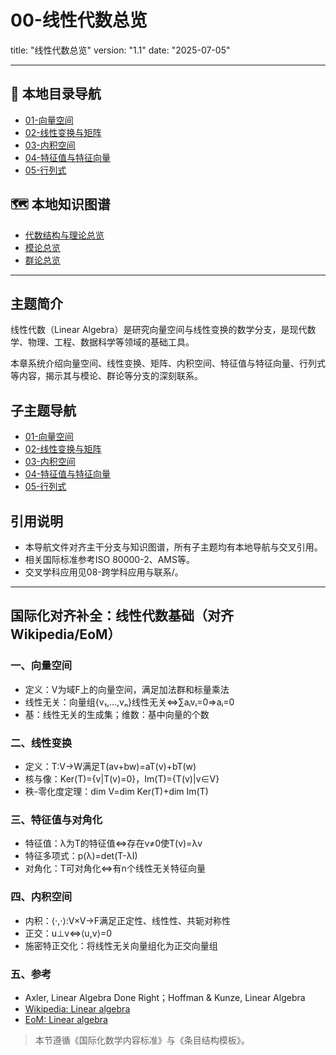 # 00-线性代数总览

title: "线性代数总览"
version: "1.1"
date: "2025-07-05"

---

## 📁 本地目录导航

- [01-向量空间](./01-向量空间.md)
- [02-线性变换与矩阵](./02-线性变换与矩阵.md)
- [03-内积空间](./03-内积空间.md)
- [04-特征值与特征向量](./04-特征值与特征向量.md)
- [05-行列式](./05-行列式.md)

## 🗺️ 本地知识图谱

- [代数结构与理论总览](../00-代数结构与理论总览.md)
- [模论总览](../05-模论/00-模论总览.md)
- [群论总览](../02-群论/00-群论总览.md)

---

## 主题简介

线性代数（Linear Algebra）是研究向量空间与线性变换的数学分支，是现代数学、物理、工程、数据科学等领域的基础工具。

本章系统介绍向量空间、线性变换、矩阵、内积空间、特征值与特征向量、行列式等内容，揭示其与模论、群论等分支的深刻联系。

## 子主题导航

- [01-向量空间](./01-向量空间.md)
- [02-线性变换与矩阵](./02-线性变换与矩阵.md)
- [03-内积空间](./03-内积空间.md)
- [04-特征值与特征向量](./04-特征值与特征向量.md)
- [05-行列式](./05-行列式.md)

## 引用说明

- 本导航文件对齐主干分支与知识图谱，所有子主题均有本地导航与交叉引用。
- 相关国际标准参考ISO 80000-2、AMS等。
- 交叉学科应用见08-跨学科应用与联系/。

---

## 国际化对齐补全：线性代数基础（对齐 Wikipedia/EoM）

### 一、向量空间

- 定义：V为域F上的向量空间，满足加法群和标量乘法
- 线性无关：向量组{v₁,...,vₙ}线性无关⇔∑aᵢvᵢ=0⇒aᵢ=0
- 基：线性无关的生成集；维数：基中向量的个数

### 二、线性变换

- 定义：T:V→W满足T(av+bw)=aT(v)+bT(w)
- 核与像：Ker(T)={v|T(v)=0}，Im(T)={T(v)|v∈V}
- 秩-零化度定理：dim V=dim Ker(T)+dim Im(T)

### 三、特征值与对角化

- 特征值：λ为T的特征值⇔存在v≠0使T(v)=λv
- 特征多项式：p(λ)=det(T-λI)
- 对角化：T可对角化⇔有n个线性无关特征向量

### 四、内积空间

- 内积：⟨·,·⟩:V×V→F满足正定性、线性性、共轭对称性
- 正交：u⊥v⇔⟨u,v⟩=0
- 施密特正交化：将线性无关向量组化为正交向量组

### 五、参考

- Axler, Linear Algebra Done Right；Hoffman & Kunze, Linear Algebra
- [Wikipedia: Linear algebra](https://en.wikipedia.org/wiki/Linear_algebra)
- [EoM: Linear algebra](https://encyclopediaofmath.org/wiki/Linear_algebra)

> 本节遵循《国际化数学内容标准》与《条目结构模板》。
